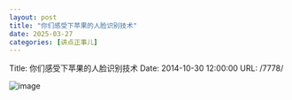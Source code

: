 ```yaml
---
layout: post
title: "你们感受下苹果的人脸识别技术"
date: 2025-03-27
categories: [讲点正事儿]
---
```


Title: 你们感受下苹果的人脸识别技术
Date: 2014-10-30 12:00:00
URL: /7778/

![image](http://img.weimao.me/2019-05-21-023050.png)